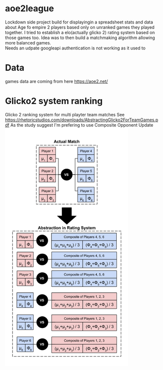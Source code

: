 # aoe2league

Lockdown side project build for displayingin a spreadsheet stats and data about Age fo empire 2 players based only on unranked games they played together.
I tried to establish a elo(actually glicko 2) rating system based on those games too. Idea was to then build a matchmaking algorithm allowing more balanced games.
<br/>
Needs an udpate googleapi authentication is not working as it used to

# Data
games data are coming from here https://aoe2.net/

# Glicko2 system ranking

Glicko 2 ranking system for multi playter team matches
See https://rhetoricstudios.com/downloads/AbstractingGlicko2ForTeamGames.pdf
As the study suggest I'm prefering to use Composite Opponent Update
![Composite Opponent Update principle](ressources/GlickoCompositeOpponent.PNG)
